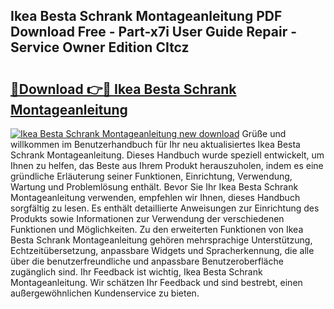## Ikea Besta Schrank Montageanleitung PDF Download Free - Part-x7i User Guide Repair - Service Owner Edition CItcz

# <h2><a href="http://df8h01.blite.top/?on=Ikea+Besta+Schrank+Montageanleitung">🔗Download 👉🔴 Ikea Besta Schrank Montageanleitung</a></h2>

[![Ikea Besta Schrank Montageanleitung new download](https://i.imgur.com/lujVjoI.png)](http://df8h01.blite.top/?on=Ikea+Besta+Schrank+Montageanleitung)
Grüße und willkommen im Benutzerhandbuch für Ihr neu aktualisiertes Ikea Besta Schrank Montageanleitung. Dieses Handbuch wurde speziell entwickelt, um Ihnen zu helfen, das Beste aus Ihrem Produkt herauszuholen, indem es eine gründliche Erläuterung seiner Funktionen, Einrichtung, Verwendung, Wartung und Problemlösung enthält. Bevor Sie Ihr Ikea Besta Schrank Montageanleitung verwenden, empfehlen wir Ihnen, dieses Handbuch sorgfältig zu lesen. Es enthält detaillierte Anweisungen zur Einrichtung des Produkts sowie Informationen zur Verwendung der verschiedenen Funktionen und Möglichkeiten. Zu den erweiterten Funktionen von Ikea Besta Schrank Montageanleitung gehören mehrsprachige Unterstützung, Echtzeitübersetzung, anpassbare Widgets und Spracherkennung, die alle über die benutzerfreundliche und anpassbare Benutzeroberfläche zugänglich sind. Ihr Feedback ist wichtig, Ikea Besta Schrank Montageanleitung. Wir schätzen Ihr Feedback und sind bestrebt, einen außergewöhnlichen Kundenservice zu bieten.
